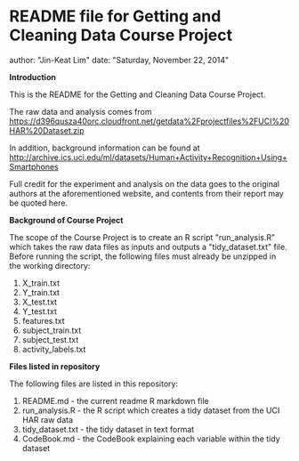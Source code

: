 README file for Getting and Cleaning Data Course Project
===========
author: "Jin-Keat Lim"
date: "Saturday, November 22, 2014"

**Introduction**

This is the README for the Getting and Cleaning Data Course Project. 

The raw data and analysis comes from https://d396qusza40orc.cloudfront.net/getdata%2Fprojectfiles%2FUCI%20HAR%20Dataset.zip

In addition, background information can be found at http://archive.ics.uci.edu/ml/datasets/Human+Activity+Recognition+Using+Smartphones

Full credit for the experiment and analysis on the data goes to the original authors at the aforementioned website, and contents from their report may be quoted here. 

**Background of Course Project**

The scope of the Course Project is to create an R script "run_analysis.R" which takes the raw data files as inputs and outputs a "tidy_dataset.txt" file. Before running the script, the following files must already be unzipped in the working directory:

1. X_train.txt
2. Y_train.txt
3. X_test.txt
4. Y_test.txt
5. features.txt
6. subject_train.txt
7. subject_test.txt
8. activity_labels.txt

**Files listed in repository**

The following files are listed in this repository:

1. README.md - the current readme R markdown file
2. run_analysis.R - the R script which creates a tidy dataset from the UCI HAR raw data
3. tidy_dataset.txt - the tidy dataset in text format
4. CodeBook.md - the CodeBook explaining each variable within the tidy dataset
